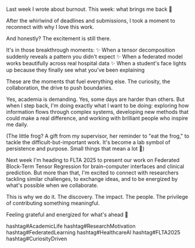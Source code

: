 Last week I wrote about burnout. This week: what brings me back 🌟

After the whirlwind of deadlines and submissions, I took a moment to reconnect with why I love this work.

And honestly? The excitement is still there.

It's in those breakthrough moments:
✨ When a tensor decomposition suddenly reveals a pattern you didn't expect
✨ When a federated model works beautifully across real hospital data
✨ When a student's face lights up because they finally see what you've been explaining

These are the moments that fuel everything else. The curiosity, the collaboration, the drive to push boundaries.

Yes, academia is demanding. Yes, some days are harder than others. But when I step back, I'm doing exactly what I want to be doing: exploring how information flows through complex systems, developing new methods that could make a real difference, and working with brilliant people who inspire me daily. 

(The little frog? A gift from my supervisor, her reminder to "eat the frog," to tackle the difficult-but-important work. It's become a lab symbol of persistence and purpose. Small things that mean a lot 🐸)

Next week I'm heading to FLTA 2025 to present our work on Federated Block-Term Tensor Regression for brain-computer interfaces and clinical prediction. But more than that, I'm excited to connect with researchers tackling similar challenges, to exchange ideas, and to be energized by what's possible when we collaborate.

This is why we do it. The discovery. The impact. The people. The privilege of contributing something meaningful.

Feeling grateful and energized for what's ahead 🚀

hashtag#AcademicLife hashtag#ResearchMotivation hashtag#FederatedLearning hashtag#HealthcareAI hashtag#FLTA2025 hashtag#CuriosityDriven